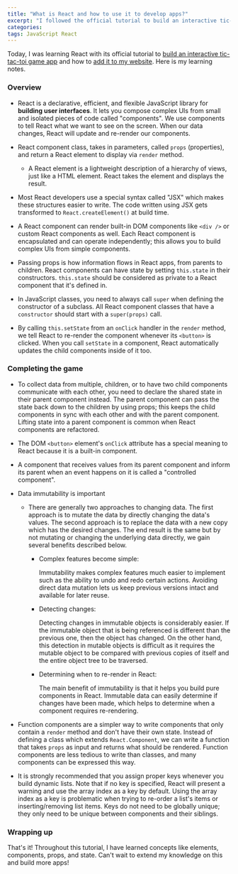 ```yaml
---
title: "What is React and how to use it to develop apps?"
excerpt: "I followed the official tutorial to build an interactive tic-tac-toe game app. Here is what I have learned."
categories:
tags: JavaScript React
---
```


Today, I was learning React with its official tutorial to [build an interactive tic-tac-toi game app](https://reactjs.org/tutorial/tutorial.html) and how to [add it to my website](https://reactjs.org/docs/add-react-to-a-website.html). Here is my learning notes.

### Overview

- React is a declarative, efficient, and flexible JavaScript library for **building user interfaces**. It lets you compose complex UIs from small and isolated pieces of code called "components". We use components to tell React what we want to see on the screen. When our data changes, React will update and re-render our components.

- React component class, takes in parameters, called `props` (properties), and return a React element to display via `render` method.

  - A React element is a lightweight description of a hierarchy of views, just like a HTML element. React takes the element and displays the result.

- Most React developers use a special syntax called "JSX" which makes these structures easier to write. The code written using JSX gets transformed to `React.createElement()` at build time.

- A React component can render built-in DOM components like `<div />` or custom React components as well. Each React component is encapsulated and can operate independently; this allows you to build complex UIs from simple components.

- Passing props is how information flows in React apps, from parents to children. React components can have state by setting `this.state` in their constructors. `this.state` should be considered as private to a React component that it's defined in.

- In JavaScript classes, you need to always call `super` when defining the constructor of a subclass. All React component classes that have a `constructor` should start with a `super(props)` call.

- By calling `this.setState` from an `onClick` handler in the `render` method, we tell React to re-render the component whenever its `<button>` is clicked. When you call `setState` in a component, React automatically updates the child components inside of it too.

### Completing the game

- To collect data from multiple, children, or to have two child components communicate with each other, you need to declare the shared state in their parent component instead. The parent component can pass the state back down to the children by using props; this keeps the child components in sync with each other and with the parent component. Lifting state into a parent component is common when React components are refactored.

- The DOM `<button>` element's `onClick` attribute has a special meaning to React because it is a built-in component.

- A component that receives values from its parent component and inform its parent when an event happens on it is called a "controlled component".

- Data immutability is important

  - There are generally two approaches to changing data. The first approach is to mutate the data by directly changing the data's values. The second approach is to replace the data with a new copy which has the desired changes. The end result is the same but by not mutating or changing the underlying data directly, we gain several benefits described below.

    - Complex features become simple:

      Immutability makes complex features much easier to implement such as the ability to undo and redo certain actions. Avoiding direct data mutation lets us keep previous versions intact and available for later reuse.

    - Detecting changes:

      Detecting changes in immutable objects is considerably easier. If the immutable object that is being referenced is different than the previous one, then the object has changed. On the other hand, this detection in mutable objects is difficult as it requires the mutable object to be compared with previous copies of itself and the entire object tree to be traversed.

    - Determining when to re-render in React:

      The main benefit of immutability is that it helps you build pure components in React. Immutable data can easily determine if changes have been made, which helps to determine when a component requires re-rendering.

- Function components are a simpler way to write components that only contain a `render` method and don't have their own state. Instead of defining a class which extends `React.Component`, we can write a function that takes `props` as input and returns what should be rendered. Function components are less tedious to write than classes, and many components can be expressed this way.

- It is strongly recommended that you assign proper keys whenever you build dynamic lists. Note that if no key is specified, React will present a warning and use the array index as a key by default. Using the array index as a key is problematic when trying to re-order a list's items or inserting/removing list items. Keys do not need to be globally unique; they only need to be unique between components and their siblings.

### Wrapping up

That's it! Throughout this tutorial, I have learned concepts like elements, components, props, and state. Can't wait to extend my knowledge on this and build more apps!
